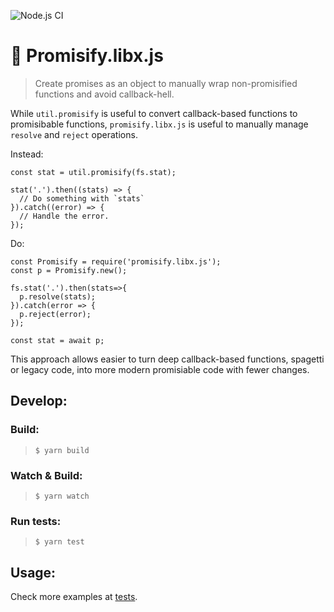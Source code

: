 ![Node.js CI](https://github.com/Livshitz/promisify.libx.js/workflows/Node.js%20CI/badge.svg)

# 💄 Promisify.libx.js
> Create promises as an object to manually wrap non-promisified functions and avoid callback-hell.
  
While `util.promisify` is useful to convert callback-based functions to promisibable functions, `promisify.libx.js` is useful to manually manage `resolve` and `reject` operations.
   
Instead:
```javascript:
const stat = util.promisify(fs.stat);

stat('.').then((stats) => {
  // Do something with `stats`
}).catch((error) => {
  // Handle the error.
});
```

Do: 
```javascript:
const Promisify = require('promisify.libx.js');
const p = Promisify.new();

fs.stat('.').then(stats=>{
  p.resolve(stats);
}).catch(error => {
  p.reject(error);
});

const stat = await p;
```
  
This approach allows easier to turn deep callback-based functions, spagetti or legacy code, into more modern promisiable code with fewer changes.

## Develop:

### Build:
> ``` $ yarn build ```

### Watch & Build:
> ``` $ yarn watch ```

### Run tests:
> ``` $ yarn test ```

## Usage:
Check more examples at [tests](tests/promisify.test.ts).

